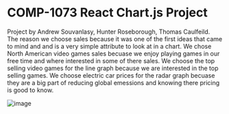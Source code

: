 # COMP-1073 React Chart.js Project
Project by Andrew Souvanlasy, Hunter Roseborough, Thomas Caulfeild.\
The reason we choose sales because it was one of the first ideas that came to mind and and is a very simple attribute to look at in a chart.
We chose North American video games sales becuase we enjoy playing games in our free time and where interested in some of there sales.
We choose the top selling video games for the line graph because we are interested in the top selling games.
We choose electric car prices for the radar graph becuase they are a big part of reducing global emessions and knowing there pricing is good to know.

![image](https://user-images.githubusercontent.com/93152029/155856633-525ee5ae-6f38-4622-b14c-7508016dd0ee.png)
